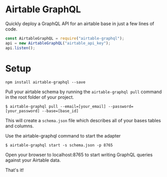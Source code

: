 # Airtable GraphQL

Quickly deploy a GraphQL API for an airtable base in just a few lines of code.

```js
const AirtableGraphQL = require("airtable-graphql");
api = new AirtableGraphQL("airtable_api_key");
api.listen();
```

# Setup

```
npm install airtable-graphql --save
```

Pull your airtable schema by running the `airtable-graphql pull` command in the root folder of your project.

```
$ airtable-graphql pull --email=[your_email] --password=[your_password] --base=[base_id]
```

This will create a `schema.json` file which describes all of your bases tables and columns.

Use the airtable-graphql command to start the adapter

```
$ airtable-graphql start -s schema.json -p 8765
```

Open your browser to localhost:8765 to start writing GraphQL queries against your Airtable data.

That's it!
